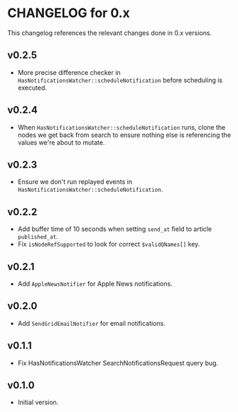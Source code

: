 # CHANGELOG for 0.x
This changelog references the relevant changes done in 0.x versions.


## v0.2.5
* More precise difference checker in `HasNotificationsWatcher::scheduleNotification` before scheduling is executed.


## v0.2.4
* When `HasNotificationsWatcher::scheduleNotification` runs, clone the nodes we get back from search to ensure nothing else is referencing the values we're about to mutate. 


## v0.2.3
* Ensure we don't run replayed events in `HasNotificationsWatcher::scheduleNotification`.


## v0.2.2
* Add buffer time of 10 seconds when setting `send_at` field to article `published_at`.
* Fix `isNodeRefSupported` to look for correct `$validQNames[]` key.


## v0.2.1
* Add `AppleNewsNotifier` for Apple News notifications.


## v0.2.0
* Add `SendGridEmailNotifier` for email notifications.


## v0.1.1
* Fix HasNotificationsWatcher SearchNotificationsRequest query bug.


## v0.1.0
* Initial version.

